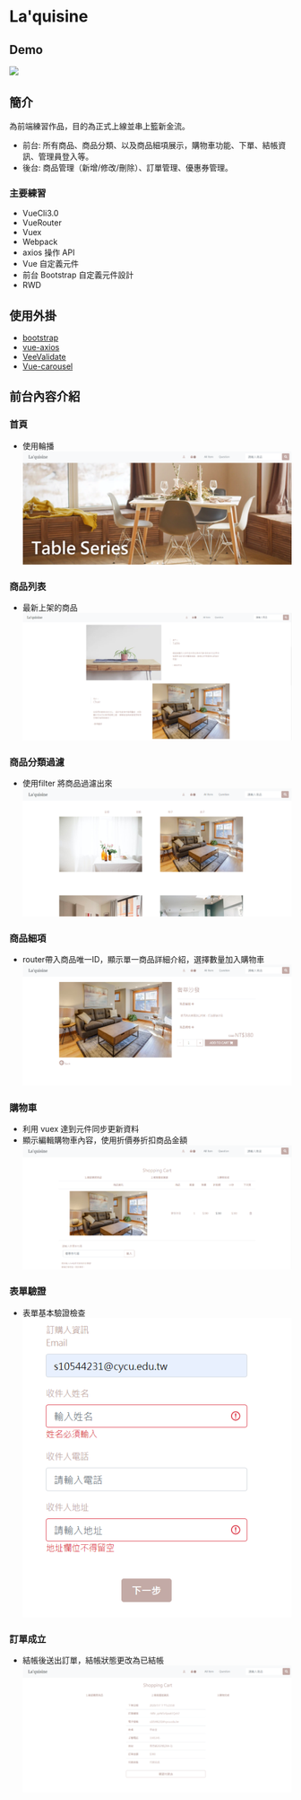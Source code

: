 # La'quisine

## Demo
![](https://linyuhsuan.github.io/vuefinal/#/)
## 簡介
為前端練習作品，目的為正式上線並串上籃新金流。
+ 前台: 所有商品、商品分類、以及商品細項展示，購物車功能、下單、結帳資訊、管理員登入等。
+ 後台: 商品管理（新增/修改/刪除）、訂單管理、優惠券管理。

### 主要練習
+ VueCli3.0
+ VueRouter
+ Vuex
+ Webpack
+ axios 操作 API
+ Vue 自定義元件
+ 前台 Bootstrap 自定義元件設計
+ RWD

## 使用外掛
+ [bootstrap](https://bootstrap.hexschool.com/)
+ [vue-axios](https://www.npmjs.com/package/vue-axios)
+ [VeeValidate](https://baianat.github.io/vee-validate/)
+ [Vue-carousel](https://www.npmjs.com/package/vue-carousel)
## 前台內容介紹
### 首頁
- 使用輪播
![](https://github.com/linyuhsuan/vuefinal/blob/master/static/img/home.png)

### 商品列表
- 最新上架的商品
![](https://github.com/linyuhsuan/vuefinal/blob/master/static/img/productlist.png)

### 商品分類過濾
- 使用filter 將商品過濾出來
![](https://github.com/linyuhsuan/vuefinal/blob/master/static/img/filter.png)

### 商品細項
- router帶入商品唯一ID，顯示單一商品詳細介紹，選擇數量加入購物車
![](https://github.com/linyuhsuan/vuefinal/blob/master/static/img/product.png)

### 購物車
- 利用 vuex 達到元件同步更新資料
- 顯示編輯購物車內容，使用折價券折扣商品金額
![](https://github.com/linyuhsuan/vuefinal/blob/master/static/img/shoppingCart.png)

### 表單驗證
- 表單基本驗證檢查
![](https://github.com/linyuhsuan/vuefinal/blob/master/static/img/form.png)

### 訂單成立
- 結帳後送出訂單，結帳狀態更改為已結帳
![](https://github.com/linyuhsuan/vuefinal/blob/master/static/img/check.png)


